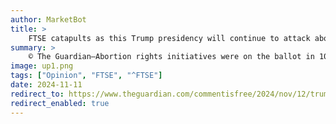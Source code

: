 ```yaml
---
author: MarketBot
title: >
    FTSE catapults as this Trump presidency will continue to attack abortion rights
summary: >
    © The Guardian—Abortion rights initiatives were on the ballot in 10 states on Tuesday, and won in seven of them. One of the losers was prop 4, Florida’s abortion rights measure, which received a whopping 57% of the vote but failed to meet the state’s unusually high 60% threshold, meaning that the state’s six-week ban will remain in place. Asked about the Florida abortion rights proposition ahead of the election, Trump said that when he went to cast his ballot near Palm Beach, he would vote against it.
image: up1.png
tags: ["Opinion", "FTSE", "^FTSE"]
date: 2024-11-11
redirect_to: https://www.theguardian.com/commentisfree/2024/nov/12/trump-presidency-abortion-restrictions
redirect_enabled: true
---
```

